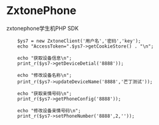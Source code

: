 # ZxtonePhone
zxtonephone学生机PHP SDK

        $ys7 = new ZxtoneClient('用户名','密码','key');
        echo "AccessToken=".$ys7->getCookieStore() . "\n";

        echo "获取设备信息\n";
        print_r($ys7->getDeviceDetial('8888'));

        echo "修改设备名称\n";
        print_r($ys7->updateDeviceName('8888','芒丁测试'));

        echo "获取亲情号码\n";
        print_r($ys7->getPhoneConfig('8888'));

        echo "修改设备亲情号码\n";
        print_r($ys7->setPhoneNumber('8888',2,''));
